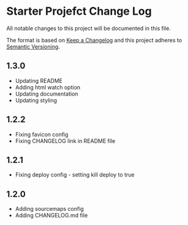 # Starter Projefct Change Log

All notable changes to this project will be documented in this file.

The format is based on [Keep a Changelog](http://keepachangelog.com/) and this project adheres to [Semantic Versioning](http://semver.org/).

## 1.3.0

- Updating README
- Adding html watch option
- Updating documentation
- Updating styling

## 1.2.2

- Fixing favicon config
- Fixing CHANGELOG link in README file

## 1.2.1

- Fixing deploy config - setting kill deploy to true

## 1.2.0

- Adding sourcemaps config
- Adding CHANGELOG.md file
